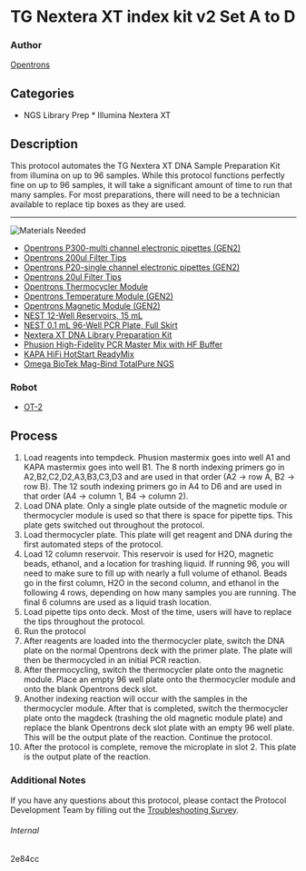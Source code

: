 # TG Nextera XT index kit v2 Set A to D

### Author
[Opentrons](https://opentrons.com/)

## Categories
* NGS Library Prep
        * Illumina Nextera XT

## Description 
This protocol automates the TG Nextera XT DNA Sample Preparation Kit from illumina on up to 96 samples. While this protocol functions perfectly fine on up to 96 samples, it will take a significant amount of time to run that many samples. For most preparations, there will need to be a technician available to replace tip boxes as they are used.

---
![Materials Needed](https://s3.amazonaws.com/opentrons-protocol-library-website/custom-README-images/001-General+Headings/materials.png)

* [Opentrons P300-multi channel electronic pipettes (GEN2)](https://shop.opentrons.com/collections/ot-2-robot/products/8-channel-electronic-pipette?variant=5984202489885)
* [Opentrons 200ul Filter Tips](https://shop.opentrons.com/collections/opentrons-tips/products/opentrons-200ul-filter-tips)
* [Opentrons P20-single channel electronic pipettes (GEN2)](https://shop.opentrons.com/collections/ot-2-robot/products/single-channel-electronic-pipette?variant=31059478970462)
* [Opentrons 20ul Filter Tips](https://shop.opentrons.com/collections/opentrons-tips/products/opentrons-20ul-filter-tips)
* [Opentrons Thermocycler Module](https://shop.opentrons.com/products/thermocycler-module)
* [Opentrons Temperature Module (GEN2)](https://shop.opentrons.com/products/tempdeck)
* [Opentrons Magnetic Module (GEN2)](https://shop.opentrons.com/products/magdeck)
* [NEST 12-Well Reservoirs, 15 mL](https://shop.opentrons.com/collections/verified-labware/products/nest-12-well-reservoir-15-ml)
* [NEST 0.1 mL 96-Well PCR Plate, Full Skirt](https://shop.opentrons.com/collections/verified-labware/products/nest-0-1-ml-96-well-pcr-plate-full-skirt)
* [Nextera XT DNA Library Preparation Kit](https://www.illumina.com/products/by-type/sequencing-kits/library-prep-kits/nextera-xt-dna.html)
* [Phusion High-Fidelity PCR Master Mix with HF Buffer](https://www.thermofisher.com/order/catalog/product/F531S#/F531S)
* [KAPA HiFi HotStart ReadyMix](https://rochesequencingstore.com/catalog/kapa-hifi-hotstart-readymix/)
* [Omega BioTek Mag-Bind TotalPure NGS](https://shop.opentrons.com/collections/verified-reagents/products/mag-bind-total-pure-ngs)

### Robot
* [OT-2](https://opentrons.com/ot-2)

## Process
1. Load reagents into tempdeck. Phusion mastermix goes into well A1 and KAPA mastermix goes into well B1. The 8 north indexing primers go in A2,B2,C2,D2,A3,B3,C3,D3 and are used in that order (A2 -> row A, B2 -> row B). The 12 south indexing primers go in A4 to D6 and are used in that order (A4 -> column 1, B4 -> column 2). 
2. Load DNA plate. Only a single plate outside of the magnetic module or thermocycler module is used so that there is space for pipette tips. This plate gets switched out throughout the protocol. 
3. Load thermocycler plate. This plate will get reagent and DNA during the first automated steps of the protocol.
4. Load 12 column reservoir. This reservoir is used for H2O, magnetic beads, ethanol, and a location for trashing liquid. If running 96, you will need to make sure to fill up with nearly a full volume of ethanol. Beads go in the first column, H2O in the second column, and ethanol in the following 4 rows, depending on how many samples you are running. The final 6 columns are used as a liquid trash location.
5. Load pipette tips onto deck. Most of the time, users will have to replace the tips throughout the protocol.
6. Run the protocol
7. After reagents are loaded into the thermocycler plate, switch the DNA plate on the normal Opentrons deck with the primer plate. The plate will then be thermocycled in an initial PCR reaction.
8. After thermocycling, switch the thermocycler plate onto the magnetic module. Place an empty 96 well plate onto the thermocycler module and onto the blank Opentrons deck slot.
9. Another indexing reaction will occur with the samples in the thermocycler module. After that is completed, switch the thermocycler plate onto the magdeck (trashing the old magnetic module plate) and replace the blank Opentrons deck slot plate with an empty 96 well plate. This will be the output plate of the reaction. Continue the protocol.
10. After the protocol is complete, remove the microplate in slot 2. This plate is the output plate of the reaction.

### Additional Notes
If you have any questions about this protocol, please contact the Protocol Development Team by filling out the [Troubleshooting Survey](https://protocol-troubleshooting.paperform.co/).

###### Internal
2e84cc

